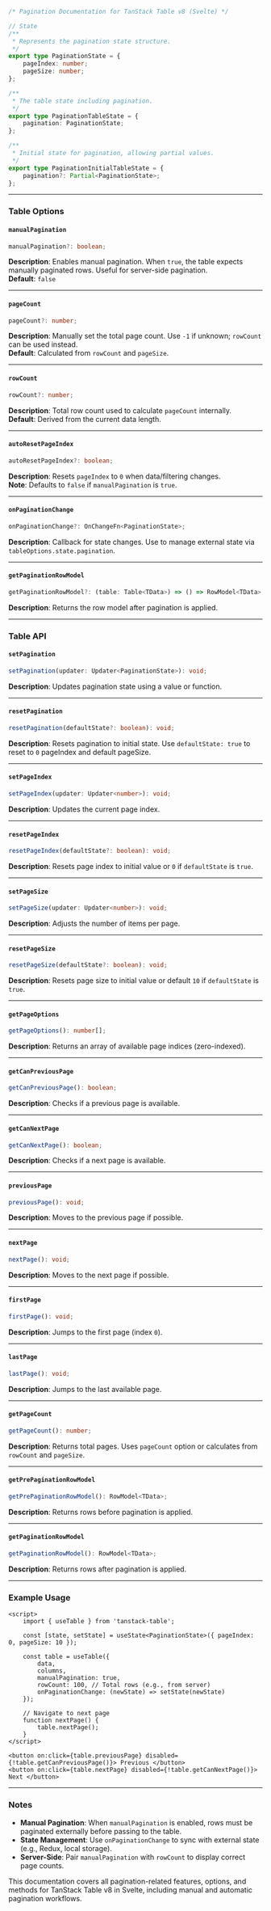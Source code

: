 ```typescript
/* Pagination Documentation for TanStack Table v8 (Svelte) */

// State
/**
 * Represents the pagination state structure.
 */
export type PaginationState = {
	pageIndex: number;
	pageSize: number;
};

/**
 * The table state including pagination.
 */
export type PaginationTableState = {
	pagination: PaginationState;
};

/**
 * Initial state for pagination, allowing partial values.
 */
export type PaginationInitialTableState = {
	pagination?: Partial<PaginationState>;
};
```

---

### Table Options

#### `manualPagination`

```typescript
manualPagination?: boolean;
```

**Description**: Enables manual pagination. When `true`, the table expects manually paginated rows. Useful for server-side pagination.  
**Default**: `false`

---

#### `pageCount`

```typescript
pageCount?: number;
```

**Description**: Manually set the total page count. Use `-1` if unknown; `rowCount` can be used instead.  
**Default**: Calculated from `rowCount` and `pageSize`.

---

#### `rowCount`

```typescript
rowCount?: number;
```

**Description**: Total row count used to calculate `pageCount` internally.  
**Default**: Derived from the current data length.

---

#### `autoResetPageIndex`

```typescript
autoResetPageIndex?: boolean;
```

**Description**: Resets `pageIndex` to `0` when data/filtering changes.  
**Note**: Defaults to `false` if `manualPagination` is `true`.

---

#### `onPaginationChange`

```typescript
onPaginationChange?: OnChangeFn<PaginationState>;
```

**Description**: Callback for state changes. Use to manage external state via `tableOptions.state.pagination`.

---

#### `getPaginationRowModel`

```typescript
getPaginationRowModel?: (table: Table<TData>) => () => RowModel<TData>;
```

**Description**: Returns the row model after pagination is applied.

---

### Table API

#### `setPagination`

```typescript
setPagination(updater: Updater<PaginationState>): void;
```

**Description**: Updates pagination state using a value or function.

---

#### `resetPagination`

```typescript
resetPagination(defaultState?: boolean): void;
```

**Description**: Resets pagination to initial state. Use `defaultState: true` to reset to `0` pageIndex and default pageSize.

---

#### `setPageIndex`

```typescript
setPageIndex(updater: Updater<number>): void;
```

**Description**: Updates the current page index.

---

#### `resetPageIndex`

```typescript
resetPageIndex(defaultState?: boolean): void;
```

**Description**: Resets page index to initial value or `0` if `defaultState` is `true`.

---

#### `setPageSize`

```typescript
setPageSize(updater: Updater<number>): void;
```

**Description**: Adjusts the number of items per page.

---

#### `resetPageSize`

```typescript
resetPageSize(defaultState?: boolean): void;
```

**Description**: Resets page size to initial value or default `10` if `defaultState` is `true`.

---

#### `getPageOptions`

```typescript
getPageOptions(): number[];
```

**Description**: Returns an array of available page indices (zero-indexed).

---

#### `getCanPreviousPage`

```typescript
getCanPreviousPage(): boolean;
```

**Description**: Checks if a previous page is available.

---

#### `getCanNextPage`

```typescript
getCanNextPage(): boolean;
```

**Description**: Checks if a next page is available.

---

#### `previousPage`

```typescript
previousPage(): void;
```

**Description**: Moves to the previous page if possible.

---

#### `nextPage`

```typescript
nextPage(): void;
```

**Description**: Moves to the next page if possible.

---

#### `firstPage`

```typescript
firstPage(): void;
```

**Description**: Jumps to the first page (index `0`).

---

#### `lastPage`

```typescript
lastPage(): void;
```

**Description**: Jumps to the last available page.

---

#### `getPageCount`

```typescript
getPageCount(): number;
```

**Description**: Returns total pages. Uses `pageCount` option or calculates from `rowCount` and `pageSize`.

---

#### `getPrePaginationRowModel`

```typescript
getPrePaginationRowModel(): RowModel<TData>;
```

**Description**: Returns rows before pagination is applied.

---

#### `getPaginationRowModel`

```typescript
getPaginationRowModel(): RowModel<TData>;
```

**Description**: Returns rows after pagination is applied.

---

### Example Usage

```svelte
<script>
	import { useTable } from 'tanstack-table';

	const [state, setState] = useState<PaginationState>({ pageIndex: 0, pageSize: 10 });

	const table = useTable({
		data,
		columns,
		manualPagination: true,
		rowCount: 100, // Total rows (e.g., from server)
		onPaginationChange: (newState) => setState(newState)
	});

	// Navigate to next page
	function nextPage() {
		table.nextPage();
	}
</script>

<button on:click={table.previousPage} disabled={!table.getCanPreviousPage()}> Previous </button>
<button on:click={table.nextPage} disabled={!table.getCanNextPage()}> Next </button>
```

---

### Notes

- **Manual Pagination**: When `manualPagination` is enabled, rows must be paginated externally before passing to the table.
- **State Management**: Use `onPaginationChange` to sync with external state (e.g., Redux, local storage).
- **Server-Side**: Pair `manualPagination` with `rowCount` to display correct page counts.

This documentation covers all pagination-related features, options, and methods for TanStack Table v8 in Svelte, including manual and automatic pagination workflows.
